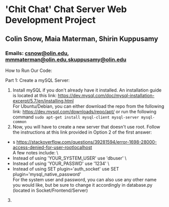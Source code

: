 # 'Chit Chat' Chat Server Web Development Project
## Colin Snow, Maia Materman, Shirin Kuppusamy
### Emails: csnow@olin.edu, mmmaterman@olin.edu,skuppusamy@olin.edu

How to Run Our Code: 

Part 1: Create a mySQL Server:

1. Install mySQL if you don't already have it installed. An installation guide is located at this link: https://dev.mysql.com/doc/mysql-installation-excerpt/5.7/en/installing.html \
For Ubuntu/Debian, you can either download the repo from the following link: https://dev.mysql.com/downloads/repo/apt/ or run the following command ```sudo apt-get install mysql-client mysql-server mysql-common```
2. Now, you will have to create a new server that doesn't use root. Follow the instructions at this link provided in Option 2 of the first answer:
* s 
https://stackoverflow.com/questions/39281594/error-1698-28000-access-denied-for-user-rootlocalhost \
A few notes include: \
* Instead of using 'YOUR_SYSTEM_USER' use 'dbuser' \
* Instead of using 'YOUR_PASSWD' use '1234' \
* Instead of using SET plugin='auth_socket' use SET plugin='mysql_native_password' \
For the system user and password, you can also use any other name you would like, but be sure to change it accordingly in database.py (located in Socket/Frontend/Server)
3. 
